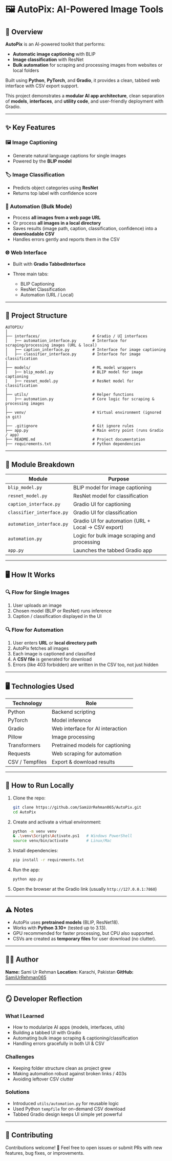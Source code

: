 # 🖼️ AutoPix: AI-Powered Image Tools

## 📌 Overview

**AutoPix** is an AI-powered toolkit that performs:

* **Automatic image captioning** with BLIP
* **Image classification** with ResNet
* **Bulk automation** for scraping and processing images from websites or local folders

Built using **Python**, **PyTorch**, and **Gradio**, it provides a clean, tabbed web interface with CSV export support.

This project demonstrates a **modular AI app architecture**, clean separation of **models**, **interfaces**, and **utility code**, and user-friendly deployment with Gradio.

---

## ✨ Key Features

### 🖼️ Image Captioning

* Generate natural language captions for single images
* Powered by the **BLIP model**

### 🏷️ Image Classification

* Predicts object categories using **ResNet**
* Returns top label with confidence score

### 🤖 Automation (Bulk Mode)

* Process **all images from a web page URL**
* Or process **all images in a local directory**
* Saves results (image path, caption, classification, confidence) into a **downloadable CSV**
* Handles errors gently and reports them in the CSV

### 🌐 Web Interface

* Built with **Gradio TabbedInterface**
* Three main tabs:

  * BLIP Captioning
  * ResNet Classification
  * Automation (URL / Local)

---

## 🧱 Project Structure

```
AUTOPIX/
│
├── interfaces/                       # Gradio / UI interfaces
│   ├── automation_interface.py       # Interface for scraping/processing images (URL & local)
│   ├── caption_interface.py          # Interface for image captioning
│   ├── classifier_interface.py       # Interface for image classification
│
├── models/                           # ML model wrappers
│   ├── blip_model.py                 # BLIP model for image captioning
│   ├── resnet_model.py               # ResNet model for classification
│
├── utils/                            # Helper functions
│   ├── automation.py                 # Core logic for scraping & processing images
│
├── venv/                             # Virtual environment (ignored in git)
│
├── .gitignore                        # Git ignore rules
├── app.py                            # Main entry point (runs Gradio / app)
├── README.md                         # Project documentation
├── requirements.txt                  # Python dependencies

```

---

## 🧮 Module Breakdown

| Module                    | Purpose                                             |
| ------------------------- | --------------------------------------------------- |
| `blip_model.py`           | BLIP model for image captioning                     |
| `resnet_model.py`         | ResNet model for classification                     |
| `caption_interface.py`    | Gradio UI for captioning                            |
| `classifier_interface.py` | Gradio UI for classification                        |
| `automation_interface.py` | Gradio UI for automation (URL + Local → CSV export) |
| `automation.py`           | Logic for bulk image scraping and processing        |
| `app.py`                  | Launches the tabbed Gradio app                      |

---

## 🖥️ How It Works

### 🔍 Flow for Single Images

1. User uploads an image
2. Chosen model (BLIP or ResNet) runs inference
3. Caption / classification displayed in the UI

### 🔍 Flow for Automation

1. User enters **URL** or **local directory path**
2. AutoPix fetches all images
3. Each image is captioned and classified
4. A **CSV file** is generated for download
5. Errors (like 403 forbidden) are written in the CSV too, not just hidden

---

## 🖥️ Technologies Used

| Technology      | Role                             |
| --------------- | -------------------------------- |
| Python          | Backend scripting                |
| PyTorch         | Model inference                  |
| Gradio          | Web interface for AI interaction |
| Pillow          | Image processing                 |
| Transformers    | Pretrained models for captioning |
| Requests        | Web scraping for automation      |
| CSV / Tempfiles | Export & download results        |

---

## 🚀 How to Run Locally

1. Clone the repo:

   ```bash
   git clone https://github.com/SamiUrRehman065/AutoPix.git
   cd AutoPix
   ```

2. Create and activate a virtual environment:

   ```bash
   python -m venv venv
   & .\venv\Scripts\Activate.ps1   # Windows PowerShell
   source venv/bin/activate        # Linux/Mac
   ```

3. Install dependencies:

   ```bash
   pip install -r requirements.txt
   ```

4. Run the app:

   ```bash
   python app.py
   ```

5. Open the browser at the Gradio link (usually `http://127.0.0.1:7860`)

---

## ⚠️ Notes

* AutoPix uses **pretrained models** (BLIP, ResNet18).
* Works with **Python 3.10+** (tested up to 3.13).
* GPU recommended for faster processing, but CPU also supported.
* CSVs are created as **temporary files** for user download (no clutter).

---

## 🧑‍💻 Author

**Name:** Sami Ur Rehman
**Location:** Karachi, Pakistan
**GitHub:** [SamiUrRehman065](https://github.com/SamiUrRehman065)

---

## 🪞 Developer Reflection

### What I Learned

* How to modularize AI apps (models, interfaces, utils)
* Building a tabbed UI with Gradio
* Automating bulk image scraping & captioning/classification
* Handling errors gracefully in both UI & CSV

### Challenges

* Keeping folder structure clean as project grew
* Making automation robust against broken links / 403s
* Avoiding leftover CSV clutter

### Solutions

* Introduced `utils/automation.py` for reusable logic
* Used Python `tempfile` for on-demand CSV download
* Tabbed Gradio design keeps UI simple yet powerful

---

## 🤝 Contributing

Contributions welcome! 🎉
Feel free to open issues or submit PRs with new features, bug fixes, or improvements.


